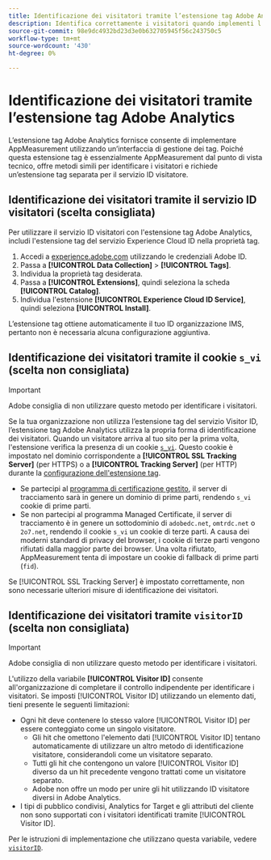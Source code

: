 ```yaml
---
title: Identificazione dei visitatori tramite l’estensione tag Adobe Analytics
description: Identifica correttamente i visitatori quando implementi l’estensione tag Adobe Analytics.
source-git-commit: 98e9dc4932bd23d3e0b632705945f56c243750c5
workflow-type: tm+mt
source-wordcount: '430'
ht-degree: 0%

---
```


# Identificazione dei visitatori tramite l’estensione tag Adobe Analytics

L’estensione tag Adobe Analytics fornisce consente di implementare AppMeasurement utilizzando un’interfaccia di gestione dei tag. Poiché questa estensione tag è essenzialmente AppMeasurement dal punto di vista tecnico, offre metodi simili per identificare i visitatori e richiede un’estensione tag separata per il servizio ID visitatore.

## Identificazione dei visitatori tramite il servizio ID visitatori (scelta consigliata)

Per utilizzare il servizio ID visitatori con l&#39;estensione tag Adobe Analytics, includi l&#39;estensione tag del servizio Experience Cloud ID nella proprietà tag.

1. Accedi a [experience.adobe.com](https://experience.adobe.com) utilizzando le credenziali Adobe ID.
1. Passa a **[!UICONTROL Data Collection]** > **[!UICONTROL Tags]**.
1. Individua la proprietà tag desiderata.
1. Passa a **[!UICONTROL Extensions]**, quindi seleziona la scheda **[!UICONTROL Catalog]**.
1. Individua l&#39;estensione **[!UICONTROL Experience Cloud ID Service]**, quindi seleziona **[!UICONTROL Install]**.

L’estensione tag ottiene automaticamente il tuo ID organizzazione IMS, pertanto non è necessaria alcuna configurazione aggiuntiva.

## Identificazione dei visitatori tramite il cookie `s_vi` (scelta non consigliata)

>[!IMPORTANT]
>
>Adobe consiglia di non utilizzare questo metodo per identificare i visitatori.

Se la tua organizzazione non utilizza l’estensione tag del servizio Visitor ID, l’estensione tag Adobe Analytics utilizza la propria forma di identificazione dei visitatori. Quando un visitatore arriva al tuo sito per la prima volta, l&#39;estensione verifica la presenza di un cookie [`s_vi`](https://experienceleague.adobe.com/en/docs/core-services/interface/data-collection/cookies/analytics). Questo cookie è impostato nel dominio corrispondente a **[!UICONTROL SSL Tracking Server]** (per HTTPS) o a **[!UICONTROL Tracking Server]** (per HTTP) durante la [configurazione dell&#39;estensione tag](https://experienceleague.adobe.com/en/docs/experience-platform/tags/extensions/client/analytics/overview).

* Se partecipi al [programma di certificazione gestito](https://experienceleague.adobe.com/en/docs/core-services/interface/data-collection/adobe-managed-cert), il server di tracciamento sarà in genere un dominio di prime parti, rendendo `s_vi` cookie di prime parti.
* Se non partecipi al programma Managed Certificate, il server di tracciamento è in genere un sottodominio di `adobedc.net`, `omtrdc.net` o `2o7.net`, rendendo il cookie `s_vi` un cookie di terze parti. A causa dei moderni standard di privacy del browser, i cookie di terze parti vengono rifiutati dalla maggior parte dei browser. Una volta rifiutato, AppMeasurement tenta di impostare un cookie di fallback di prime parti (`fid`).

Se [!UICONTROL SSL Tracking Server] è impostato correttamente, non sono necessarie ulteriori misure di identificazione dei visitatori.

## Identificazione dei visitatori tramite `visitorID` (scelta non consigliata)

>[!IMPORTANT]
>
>Adobe consiglia di non utilizzare questo metodo per identificare i visitatori.

L&#39;utilizzo della variabile **[!UICONTROL Visitor ID]** consente all&#39;organizzazione di completare il controllo indipendente per identificare i visitatori. Se imposti [!UICONTROL Visitor ID] utilizzando un elemento dati, tieni presente le seguenti limitazioni:

* Ogni hit deve contenere lo stesso valore [!UICONTROL Visitor ID] per essere conteggiato come un singolo visitatore.
   * Gli hit che omettono l&#39;elemento dati [!UICONTROL Visitor ID] tentano automaticamente di utilizzare un altro metodo di identificazione visitatore, considerandoli come un visitatore separato.
   * Tutti gli hit che contengono un valore [!UICONTROL Visitor ID] diverso da un hit precedente vengono trattati come un visitatore separato.
   * Adobe non offre un modo per unire gli hit utilizzando ID visitatore diversi in Adobe Analytics.
* I tipi di pubblico condivisi, Analytics for Target e gli attributi del cliente non sono supportati con i visitatori identificati tramite [!UICONTROL Visitor ID].

Per le istruzioni di implementazione che utilizzano questa variabile, vedere [`visitorID`](/help/implement/vars/config-vars/visitorid.md).
